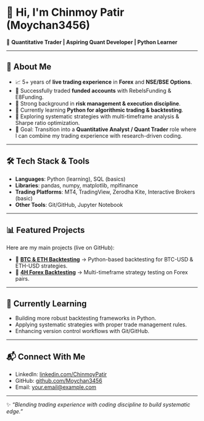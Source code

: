 # 👋 Hi, I'm Chinmoy Patir (Moychan3456)

🚀 **Quantitative Trader | Aspiring Quant Developer | Python Learner**

---

## 📌 About Me
- 📈 5+ years of **live trading experience** in **Forex** and **NSE/BSE Options**.  
- 💼 Successfully traded **funded accounts** with RebelsFunding & E8Funding.  
- 🧠 Strong background in **risk management & execution discipline**.  
- 🐍 Currently learning **Python for algorithmic trading & backtesting**.  
- 🔬 Exploring systematic strategies with multi-timeframe analysis & Sharpe ratio optimization.  
- 🎯 Goal: Transition into a **Quantitative Analyst / Quant Trader** role where I can combine my trading experience with research-driven coding.

---

## 🛠️ Tech Stack & Tools
- **Languages**: Python (learning), SQL (basics)  
- **Libraries**: pandas, numpy, matplotlib, mplfinance  
- **Trading Platforms**: MT4, TradingView, Zerodha Kite, Interactive Brokers (basic)  
- **Other Tools**: Git/GitHub, Jupyter Notebook  

---

## 📊 Featured Projects
Here are my main projects (live on GitHub):  

- 🔹 [**BTC & ETH Backtesting**](https://github.com/Moychan3456/BTC_ETC) → Python-based backtesting for BTC-USD & ETH-USD strategies.  
- 🔹 [**4H Forex Backtesting**](https://github.com/Moychan3456/4H_BACKTESTING) → Multi-timeframe strategy testing on Forex pairs.  

---

## 🌱 Currently Learning
- Building more robust backtesting frameworks in Python.  
- Applying systematic strategies with proper trade management rules.  
- Enhancing version control workflows with Git/GitHub.  

---

## 📬 Connect With Me
- LinkedIn: [linkedin.com/ChinmoyPatir]([https://linkedin.com/](https://www.linkedin.com/in/chinmoy-patir-a24206286?utm_source=share&utm_campaign=share_via&utm_content=profile&utm_medium=android_app))  
- GitHub: [github.com/Moychan3456](https://github.com/Moychan3456)  
- Email: your.email@example.com  

---

✨ _“Blending trading experience with coding discipline to build systematic edge.”_


<!--
**Moychan3456/Moychan3456** is a ✨ _special_ ✨ repository because its `README.md` (this file) appears on your GitHub profile.

Here are some ideas to get you started:

- 🔭 I’m currently working on ...
- 🌱 I’m currently learning ...
- 👯 I’m looking to collaborate on ...
- 🤔 I’m looking for help with ...
- 💬 Ask me about ...
- 📫 How to reach me: ...
- 😄 Pronouns: ...
- ⚡ Fun fact: ...
-->
